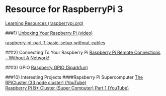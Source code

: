 # Resource for RaspberryPi 3

[Learning Resources (raspberrypi.org)](https://www.raspberrypi.org/resources/learn/)

###1) [Unboxing Your Raspberry Pi (video)](https://www.youtube.com/watch?v=-6OGuhLtKbU)

[raspberry-pi-part-1-basic-setup-without-cables](http://blog.self.li/post/63281257339/raspberry-pi-part-1-basic-setup-without-cables)

###2) Connecting To Your Raspberry Pi
[Raspberry Pi Remote Connections – Without A Network!](https://pihw.wordpress.com/guides/direct-network-connection/)

###3) GPIO
[Raspberry GPIO (Sparkfun)](https://learn.sparkfun.com/tutorials/raspberry-gpio)

###10) Interesting Projects
####Rapsberry Pi Supercomputer
[The RPiCluster (33 node cluster) (YouTube)](https://www.youtube.com/watch?v=i_r3z1jYHAc)  
[Raspberry Pi B+ Cluster (Super Computer) Part 1 (YouTube)](https://www.youtube.com/watch?v=JtX9lVDsqzg)
